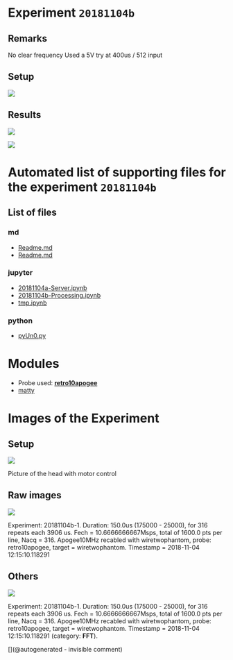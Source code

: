 # Experiment `20181104b`

## Remarks

No clear frequency
Used a 5V
try at 400us / 512 input



## Setup

![](/matty/20181104b/photos/P_20181104_130337.jpg)

## Results

![](/matty/20181104b/images/2DArray_20181104b-1.jpg)

![](/matty/20181104b/images/Spectrum_20181104b-1.jpg)


# Automated list of supporting files for the __experiment `20181104b`__

## List of files

### md

* [Readme.md](/matty/20181104c/Readme.md)
* [Readme.md](/matty/20181104b/Readme.md)


### jupyter

* [20181104a-Server.ipynb](/matty/20181104c/20181104a-Server.ipynb)
* [20181104b-Processing.ipynb](/matty/20181104b/20181104b-Processing.ipynb)
* [tmp.ipynb](/tmp.ipynb)


### python

* [pyUn0.py](/matty/20181104b/pyUn0.py)





# Modules

* Probe used: __[retro10apogee](/include/probes/auto/retro10apogee.md)__
* [matty](/matty/)




# Images of the Experiment

## Setup

![](/matty/20181104b/photos/P_20181104_130337.jpg)

Picture of the head with motor control

## Raw images

![](/matty/20181104b/images/2DArray_20181104b-1.jpg)

Experiment: 20181104b-1. Duration: 150.0us (175000 - 25000), for 316 repeats each 3906 us. Fech = 10.6666666667Msps, total of 1600.0 pts per line, Nacq = 316. Apogee10MHz recabled with wiretwophantom, probe: retro10apogee, target = wiretwophantom. Timestamp = 2018-11-04 12:15:10.118291

## Others

![](/matty/20181104b/images/Spectrum_20181104b-1.jpg)

Experiment: 20181104b-1. Duration: 150.0us (175000 - 25000), for 316 repeats each 3906 us. Fech = 10.6666666667Msps, total of 1600.0 pts per line, Nacq = 316. Apogee10MHz recabled with wiretwophantom, probe: retro10apogee, target = wiretwophantom. Timestamp = 2018-11-04 12:15:10.118291 (category: __FFT__).










[](@autogenerated - invisible comment)